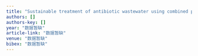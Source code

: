 ```yaml
---
title: "Sustainable treatment of antibiotic wastewater using combined process of microelectrolysis and struvite crystallization"
authors: []
authors-key: []
year: "数据暂缺"
article-link: "数据暂缺"
venue: "数据暂缺"
bibex: "数据暂缺"
---
```

